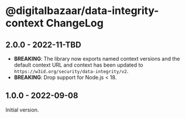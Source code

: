 # @digitalbazaar/data-integrity-context ChangeLog

## 2.0.0 - 2022-11-TBD
- **BREAKING**: The library now exports named context versions and the default
  context URL and context has been updated to
  `https://w3id.org/security/data-integrity/v2`.
- **BREAKING**: Drop support for Node.js < 18.

## 1.0.0 - 2022-09-08

Initial version.
